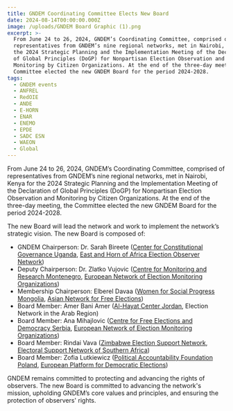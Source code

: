 ```yaml
---
title: GNDEM Coordinating Committee Elects New Board
date: 2024-08-14T00:00:00.000Z
image: /uploads/GNDEM Board Graphic (1).png
excerpt: >-
  From June 24 to 26, 2024, GNDEM’s Coordinating Committee, comprised of
  representatives from GNDEM’s nine regional networks, met in Nairobi, Kenya for
  the 2024 Strategic Planning and the Implementation Meeting of the Declaration
  of Global Principles (DoGP) for Nonpartisan Election Observation and
  Monitoring by Citizen Organizations. At the end of the three-day meeting, the
  Committee elected the new GNDEM Board for the period 2024-2028.
tags:
  - GNDEM events
  - ANFREL
  - RedOIE
  - ANDE
  - E-HORN
  - ENAR
  - ENEMO
  - EPDE
  - SADC ESN
  - WAEON
  - Global
---
```


From June 24 to 26, 2024, GNDEM’s Coordinating Committee, comprised of representatives from GNDEM’s nine regional networks, met in Nairobi, Kenya for the 2024 Strategic Planning and the Implementation Meeting of the Declaration of Global Principles (DoGP) for Nonpartisan Election Observation and Monitoring by Citizen Organizations. At the end of the three-day meeting, the Committee elected the new GNDEM Board for the period 2024-2028.

The new Board will lead the network and work to implement the network’s strategic vision. The new Board is composed of:

* GNDEM Chairperson: Dr. Sarah Bireete ([Center for Constitutional Governance Uganda](https://ccgea.org/), [East and Horn of Africa Election Observer Network](https://ehorn.org/))
* Deputy Chairperson: Dr. Zlatko Vujovic ([Centre for Monitoring and Research Montenegro](https://cemi.org.me/en), [European Network of Election Monitoring Organizations](https://enemo.org/))
* Membership Chairperson: Elberel Davaa ([Women for Social Progress Mongolia](https://www.facebook.com/WomenforSocialProgress/?ref=br_rs&_rdc=1&_rdr), [Asian Network for Free Elections](https://anfrel.org/))
* Board Member: Amer Bani Amer ([Al-Hayat Center Jordan](https://www.rasedjo.com/en), Election Network in the Arab Region)
* Board Member: Ana Mihajlovic ([Centre for Free Elections and Democracy Serbia](https://www.cesid.rs/), [European Network of Election Monitoring Organizations](https://enemo.org/))
* Board Member: Rindai Vava ([Zimbabwe Election Support Network](https://www.zesn.org.zw/), [Electoral Support Network of Southern Africa](https://www.esn-sa.org/))
* Board Member: Zofia Lutkiewicz ([Political Accountability Foundation Poland](https://odpowiedzialnapolityka.pl/), [European Platform for Democratic Elections](https://epde.org/))

GNDEM remains committed to protecting and advancing the rights of observers. The new Board is committed to advancing the network's mission, upholding GNDEM’s core values and principles, and ensuring the protection of observers' rights.
